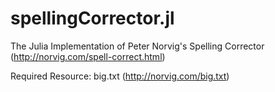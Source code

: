 # spellingCorrector.jl
The Julia Implementation of Peter Norvig's Spelling Corrector
(http://norvig.com/spell-correct.html)

Required Resource: big.txt (http://norvig.com/big.txt)

